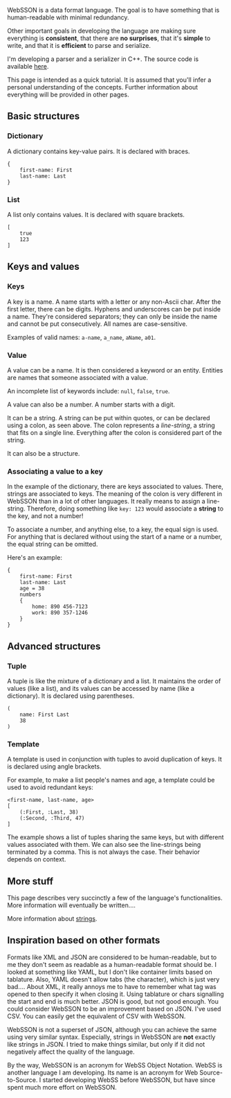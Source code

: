 ---
---
WebSSON is a data format language. The goal is to have something that is
human-readable with minimal redundancy.

Other important goals in developing the language are making sure everything is
**consistent**, that there are **no surprises**, that it's **simple** to write,
and that it is **efficient** to parse and serialize.

I'm developing a parser and a serializer in C++. The source code is available
[here](https://github.com/pat-laugh/websson-libraries).

This page is intended as a quick tutorial. It is assumed that you'll infer a
personal understanding of the concepts. Further information about everything
will be provided in other pages.

## Basic structures

### Dictionary

A dictionary contains key-value pairs. It is declared with braces.

```websson
{
	first-name: First
	last-name: Last
}
```

### List

A list only contains values. It is declared with square brackets.

```websson
[
	true
	123
]
```

## Keys and values

### Keys

A key is a name. A name starts with a letter or any non-Ascii char. After the
first letter, there can be digits. Hyphens and underscores can be put inside a
name. They're considered separators; they can only be inside the name and cannot
be put consecutively. All names are case-sensitive.

Examples of valid names: `a-name`, `a_name`, `aName`, `a01`.

### Value

A value can be a name. It is then considered a keyword or an entity. Entities
are names that someone associated with a value.

An incomplete list of keywords include: `null`, `false`, `true`.

A value can also be a number. A number starts with a digit.

It can be a string. A string can be put within quotes, or can be declared using
a colon, as seen above. The colon represents a *line-string*, a string that fits
on a single line. Everything after the colon is considered part of the string.

It can also be a structure.

### Associating a value to a key

In the example of the dictionary, there are keys associated to values. There,
strings are associated to keys. The meaning of the colon is very different in
WebSSON than in a lot of other languages. It really means to assign a
line-string. Therefore, doing something like `key: 123` would associate a
**string** to the key, and not a number!

To associate a number, and anything else, to a key, the equal sign is used.
For anything that is declared without using the start of a name or a number, the
equal string can be omitted.

Here's an example:
```websson
{
	first-name: First
	last-name: Last
	age = 38
	numbers
	{
		home: 890 456-7123
		work: 890 357-1246
	}
}
```

## Advanced structures

### Tuple

A tuple is like the mixture of a dictionary and a list. It maintains the order of
values (like a list), and its values can be accessed by name (like a
dictionary). It is declared using parentheses.

```websson
(
	name: First Last
	38
)
```

### Template

A template is used in conjunction with tuples to avoid duplication of keys. It
is declared using angle brackets.

For example, to make a list people's names and age, a template could be used to
avoid redundant keys:
```websson
<first-name, last-name, age>
[
	(:First, :Last, 38)
	(:Second, :Third, 47)
]
```

The example shows a list of tuples sharing the same keys, but with different
values associated with them. We can also see the line-strings being terminated by
a comma. This is not always the case. Their behavior depends on context.

## More stuff

This page describes very succinctly a few of the language's functionalities.
More information will eventually be written....

More information about [strings](strings).

## Inspiration based on other formats

Formats like XML and JSON are considered to be human-readable, but to me they
don't seem as readable as a human-readable format should be. I looked at
something like YAML, but I don't like container limits based on tablature. Also,
YAML doesn't allow tabs (the character), which is just very bad.... About XML,
it really annoys me to have to remember what tag was opened to then specify it
when closing it. Using tablature or chars signalling the start and end is much
better. JSON is good, but not good enough. You could consider WebSSON to be an
improvement based on JSON. I've used CSV. You can easily get the equivalent of
CSV with WebSSON.

WebSSON is not a superset of JSON, although you can achieve the same using very
similar syntax. Especially, strings in WebSSON are **not** exactly like strings
in JSON. I tried to make things similar, but only if it did not negatively
affect the quality of the language.

By the way, WebSSON is an acronym for WebSS Object Notation. WebSS is another
language I am developing. Its name is an acronym for Web Source-to-Source. I
started developing WebSS before WebSSON, but have since spent much more effort
on WebSSON.